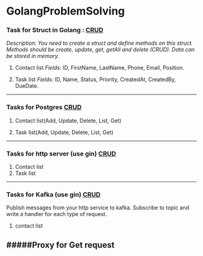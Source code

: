 # GolangProblemSolving
### Task for Struct in Golang : [CRUD](https://github.com/Kodirova/GolangProblemSolving/tree/master/CRUD_STRUCTS) 
*Description: You need to create a struct and define methods on this struct. Methods should be create, update, get, getAll and delete (CRUD). Data can be stored in memory.*

1. Contact list
*Fields*: ID, FirstName, LastName, Phone, Email, Position.

1. Task list
*Fields*: ID, Name, Status, Priority, CreatedAt, CreatedBy, DueDate.
---------------------------------------------------------------------
### Tasks for Postgres [CRUD](https://github.com/Kodirova/GolangProblemSolving/tree/master/TaskPostgres)
1. Contact list(Add, Update, Delete, List, Get)

2. Task list(Add, Update, Delete, List, Get)
---------------------------------------------------------------------
### Tasks for http server (use gin) [CRUD](https://github.com/Kodirova/GolangProblemSolving/tree/master/crudTask)
1. Contact list
2. Task list
---------------------------------------------------------------------
### Tasks for Kafka (use gin) [CRUD](https://github.com/Kodirova/GolangProblemSolving/tree/master/KafkaMicroservice)
Publish messages from your http service to kafka. Subscribe to topic and write a handler for each type of request.

1. contact list 

#####Proxy for Get request
---------------------------------------------------------------------

